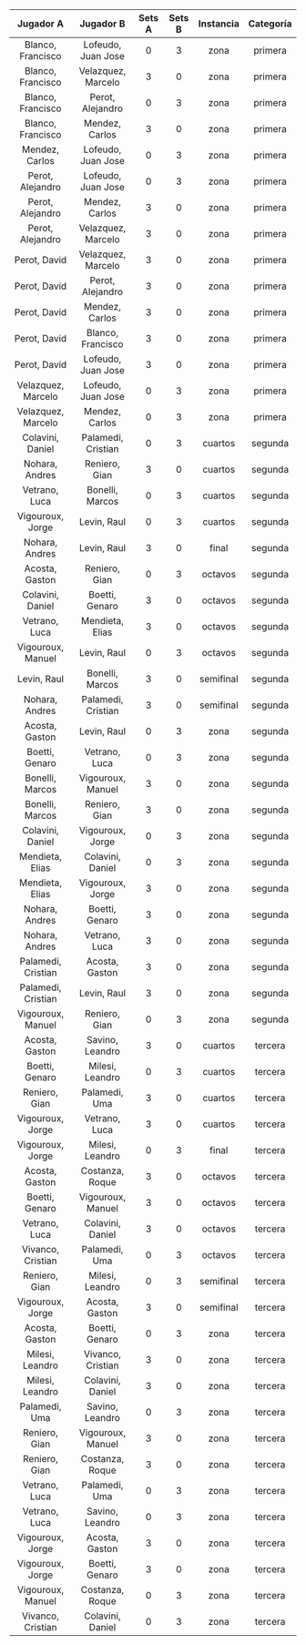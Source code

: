 |     Jugador A      |     Jugador B      |  Sets A  |  Sets B  |  Instancia  |  Categoría  |
|:------------------:|:------------------:|:--------:|:--------:|:-----------:|:-----------:|
| Blanco, Francisco  | Lofeudo, Juan Jose |    0     |    3     |    zona     |   primera   |
| Blanco, Francisco  | Velazquez, Marcelo |    3     |    0     |    zona     |   primera   |
| Blanco, Francisco  |  Perot, Alejandro  |    0     |    3     |    zona     |   primera   |
| Blanco, Francisco  |   Mendez, Carlos   |    3     |    0     |    zona     |   primera   |
|   Mendez, Carlos   | Lofeudo, Juan Jose |    0     |    3     |    zona     |   primera   |
|  Perot, Alejandro  | Lofeudo, Juan Jose |    0     |    3     |    zona     |   primera   |
|  Perot, Alejandro  |   Mendez, Carlos   |    3     |    0     |    zona     |   primera   |
|  Perot, Alejandro  | Velazquez, Marcelo |    3     |    0     |    zona     |   primera   |
|    Perot, David    | Velazquez, Marcelo |    3     |    0     |    zona     |   primera   |
|    Perot, David    |  Perot, Alejandro  |    3     |    0     |    zona     |   primera   |
|    Perot, David    |   Mendez, Carlos   |    3     |    0     |    zona     |   primera   |
|    Perot, David    | Blanco, Francisco  |    3     |    0     |    zona     |   primera   |
|    Perot, David    | Lofeudo, Juan Jose |    3     |    0     |    zona     |   primera   |
| Velazquez, Marcelo | Lofeudo, Juan Jose |    0     |    3     |    zona     |   primera   |
| Velazquez, Marcelo |   Mendez, Carlos   |    0     |    3     |    zona     |   primera   |
|  Colavini, Daniel  | Palamedi, Cristian |    0     |    3     |   cuartos   |   segunda   |
|   Nohara, Andres   |   Reniero, Gian    |    3     |    0     |   cuartos   |   segunda   |
|   Vetrano, Luca    |  Bonelli, Marcos   |    0     |    3     |   cuartos   |   segunda   |
|  Vigouroux, Jorge  |    Levin, Raul     |    0     |    3     |   cuartos   |   segunda   |
|   Nohara, Andres   |    Levin, Raul     |    3     |    0     |    final    |   segunda   |
|   Acosta, Gaston   |   Reniero, Gian    |    0     |    3     |   octavos   |   segunda   |
|  Colavini, Daniel  |   Boetti, Genaro   |    3     |    0     |   octavos   |   segunda   |
|   Vetrano, Luca    |  Mendieta, Elias   |    3     |    0     |   octavos   |   segunda   |
| Vigouroux, Manuel  |    Levin, Raul     |    0     |    3     |   octavos   |   segunda   |
|    Levin, Raul     |  Bonelli, Marcos   |    3     |    0     |  semifinal  |   segunda   |
|   Nohara, Andres   | Palamedi, Cristian |    3     |    0     |  semifinal  |   segunda   |
|   Acosta, Gaston   |    Levin, Raul     |    0     |    3     |    zona     |   segunda   |
|   Boetti, Genaro   |   Vetrano, Luca    |    0     |    3     |    zona     |   segunda   |
|  Bonelli, Marcos   | Vigouroux, Manuel  |    3     |    0     |    zona     |   segunda   |
|  Bonelli, Marcos   |   Reniero, Gian    |    3     |    0     |    zona     |   segunda   |
|  Colavini, Daniel  |  Vigouroux, Jorge  |    0     |    3     |    zona     |   segunda   |
|  Mendieta, Elias   |  Colavini, Daniel  |    0     |    3     |    zona     |   segunda   |
|  Mendieta, Elias   |  Vigouroux, Jorge  |    3     |    0     |    zona     |   segunda   |
|   Nohara, Andres   |   Boetti, Genaro   |    3     |    0     |    zona     |   segunda   |
|   Nohara, Andres   |   Vetrano, Luca    |    3     |    0     |    zona     |   segunda   |
| Palamedi, Cristian |   Acosta, Gaston   |    3     |    0     |    zona     |   segunda   |
| Palamedi, Cristian |    Levin, Raul     |    3     |    0     |    zona     |   segunda   |
| Vigouroux, Manuel  |   Reniero, Gian    |    0     |    3     |    zona     |   segunda   |
|   Acosta, Gaston   |  Savino, Leandro   |    3     |    0     |   cuartos   |   tercera   |
|   Boetti, Genaro   |  Milesi, Leandro   |    0     |    3     |   cuartos   |   tercera   |
|   Reniero, Gian    |   Palamedi, Uma    |    3     |    0     |   cuartos   |   tercera   |
|  Vigouroux, Jorge  |   Vetrano, Luca    |    3     |    0     |   cuartos   |   tercera   |
|  Vigouroux, Jorge  |  Milesi, Leandro   |    0     |    3     |    final    |   tercera   |
|   Acosta, Gaston   |  Costanza, Roque   |    3     |    0     |   octavos   |   tercera   |
|   Boetti, Genaro   | Vigouroux, Manuel  |    3     |    0     |   octavos   |   tercera   |
|   Vetrano, Luca    |  Colavini, Daniel  |    3     |    0     |   octavos   |   tercera   |
| Vivanco, Cristian  |   Palamedi, Uma    |    0     |    3     |   octavos   |   tercera   |
|   Reniero, Gian    |  Milesi, Leandro   |    0     |    3     |  semifinal  |   tercera   |
|  Vigouroux, Jorge  |   Acosta, Gaston   |    3     |    0     |  semifinal  |   tercera   |
|   Acosta, Gaston   |   Boetti, Genaro   |    0     |    3     |    zona     |   tercera   |
|  Milesi, Leandro   | Vivanco, Cristian  |    3     |    0     |    zona     |   tercera   |
|  Milesi, Leandro   |  Colavini, Daniel  |    3     |    0     |    zona     |   tercera   |
|   Palamedi, Uma    |  Savino, Leandro   |    0     |    3     |    zona     |   tercera   |
|   Reniero, Gian    | Vigouroux, Manuel  |    3     |    0     |    zona     |   tercera   |
|   Reniero, Gian    |  Costanza, Roque   |    3     |    0     |    zona     |   tercera   |
|   Vetrano, Luca    |   Palamedi, Uma    |    0     |    3     |    zona     |   tercera   |
|   Vetrano, Luca    |  Savino, Leandro   |    0     |    3     |    zona     |   tercera   |
|  Vigouroux, Jorge  |   Acosta, Gaston   |    3     |    0     |    zona     |   tercera   |
|  Vigouroux, Jorge  |   Boetti, Genaro   |    3     |    0     |    zona     |   tercera   |
| Vigouroux, Manuel  |  Costanza, Roque   |    0     |    3     |    zona     |   tercera   |
| Vivanco, Cristian  |  Colavini, Daniel  |    0     |    3     |    zona     |   tercera   |